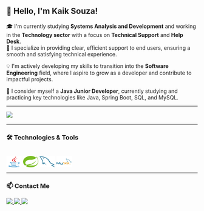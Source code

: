 ## 👋 Hello, I'm Kaik Souza!

🎓 I'm currently studying **Systems Analysis and Development** and working in the **Technology sector** with a focus on **Technical Support** and **Help Desk**.  
💬 I specialize in providing clear, efficient support to end users, ensuring a smooth and satisfying technical experience.

💡 I'm actively developing my skills to transition into the **Software Engineering** field, where I aspire to grow as a developer and contribute to impactful projects.

🚀 I consider myself a **Java Junior Developer**, currently studying and practicing key technologies like Java, Spring Boot, SQL, and MySQL.

---

<picture>
  <source
    srcset="https://github-readme-stats.vercel.app/api?username=kaik1604&show_icons=true&theme=dark"
    media="(prefers-color-scheme: dark)"
  />
  <source
    srcset="https://github-readme-stats.vercel.app/api?username=kaik1604&show_icons=true"
    media="(prefers-color-scheme: light), (prefers-color-scheme: no-preference)"
  />
  <img src="https://github-readme-stats.vercel.app/api?username=kaik1604&show_icons=true" />
</picture>

---

### 🛠️ Technologies & Tools

<div style="display: inline_block"><br>
  <img align="center" alt="Java" height="30" width="40" src="https://raw.githubusercontent.com/devicons/devicon/master/icons/java/java-original.svg">
  <img align="center" alt="Spring" height="30" width="40" src="https://raw.githubusercontent.com/devicons/devicon/master/icons/spring/spring-original.svg">
  <img align="center" alt="SQL" height="30" width="40" src="https://raw.githubusercontent.com/devicons/devicon/master/icons/mysql/mysql-original.svg">
  <img align="center" alt="MySQL" height="30" width="40" src="https://raw.githubusercontent.com/devicons/devicon/master/icons/mysql/mysql-original-wordmark.svg">
</div>

---

### 📫 Contact Me

<div> 
  <a href="https://www.instagram.com/kaiksouzza/" target="_blank">
    <img src="https://img.shields.io/badge/-Instagram-%23E4405F?style=for-the-badge&logo=instagram&logoColor=white">
  </a>
  <a href="mailto:kaiksousalima@gmail.com" target="_blank">
    <img src="https://img.shields.io/badge/-Gmail-%23333?style=for-the-badge&logo=gmail&logoColor=white">
  </a>
  <a href="https://www.linkedin.com/in/kaiksouza" target="_blank">
    <img src="https://img.shields.io/badge/-LinkedIn-%230077B5?style=for-the-badge&logo=linkedin&logoColor=white">
  </a> 
</div>
